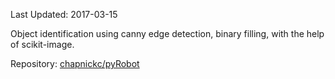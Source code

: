 Last Updated:  2017-03-15

Object identification using canny edge detection, binary filling, with the help of scikit-image.

Repository: [chapnickc/pyRobot](https://github.com/chapnickc/pyRobot) 

